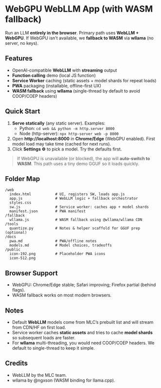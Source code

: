 # WebGPU WebLLM App (with WASM fallback)

Run an LLM **entirely in the browser**. Primary path uses **WebLLM + WebGPU**. If WebGPU isn't available, we **fallback to WASM** via **wllama** (no server, no keys).

## Features
- OpenAI-compatible **WebLLM** with **streaming** output
- **Function calling** demo (local JS function)
- **Service Worker** caching (static assets + model shards for repeat loads)
- **PWA** packaging (installable, offline-first UX)
- **WASM fallback** using **wllama** (single-thread by default to avoid COOP/COEP headers)

## Quick Start
1. **Serve statically** (any static server). Examples:
   - Python: `cd web && python -m http.server 8000`
   - Node (http-server): `npx http-server web -p 8000`
2. Open **http://localhost:8000** in **Chrome/Edge** (WebGPU enabled). First model load may take time (cached for next runs).
3. Click **Settings ⚙** to pick a model. Try the defaults first.

> If WebGPU is unavailable (or blocked), the app will **auto-switch to WASM**. This path uses a tiny demo GGUF so it loads quickly.

## Folder Map
```
/web
  index.html           # UI, registers SW, loads app.js
  app.js               # WebLLM logic + fallback orchestrator
  styles.css
  sw.js                # Service worker: caches app + model shards
  manifest.json        # PWA manifest
/fallback
  wllama.js            # WASM fallback using @wllama/wllama CDN
/tools
  quantize.py          # Notes & helper scaffold for GGUF prep (optional)
/docs
  pwa.md               # PWA/offline notes
  models.md            # Model choices, tradeoffs
/public
  icon-192.png         # Placeholder PWA icons
  icon-512.png
```

## Browser Support
- WebGPU: Chrome/Edge stable; Safari improving; Firefox partial (behind flags).
- WASM fallback works on most modern browsers.

## Notes
- Default **WebLLM** models come from MLC’s prebuilt list and will stream from CDN/HF on first load.
- Service worker caches **static assets** and tries to cache **model shards** so subsequent loads are faster.
- For **wllama** multi-threading, you would need COOP/COEP headers. We default to single-thread to keep it simple.

## Credits
- WebLLM by the MLC team.
- wllama by @ngxson (WASM binding for llama.cpp).
